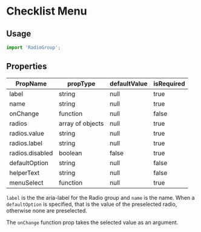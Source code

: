 # Checklist Menu

## Usage

```js
import 'RadioGroup';
```

## Properties

| PropName      | propType      | defaultValue  | isRequired |
| ------------- | ------------- | ------------- | ---------- |
| label         | string        | null          | true       |
| name         | string        | null          | true       |
| onChange         | function        | null          | false       |
| radios        | array of objects         | null          | true      |
| radios.value  | string        | null          | true       |
| radios.label  | string        | null          | true       |
| radios.disabled  | boolean        | false          | true       |
| defaultOption | string        | null          | false       |
| helperText    | string        | null          | false       |
| menuSelect    | function      | null          | true        |

`label` is the the aria-label for the Radio group and `name` is the name. When a `defaultOption` is specified, that is the value of the preselected radio, otherwise none are preselected. 

The `onChange` function prop takes the selected value as an argument. 

